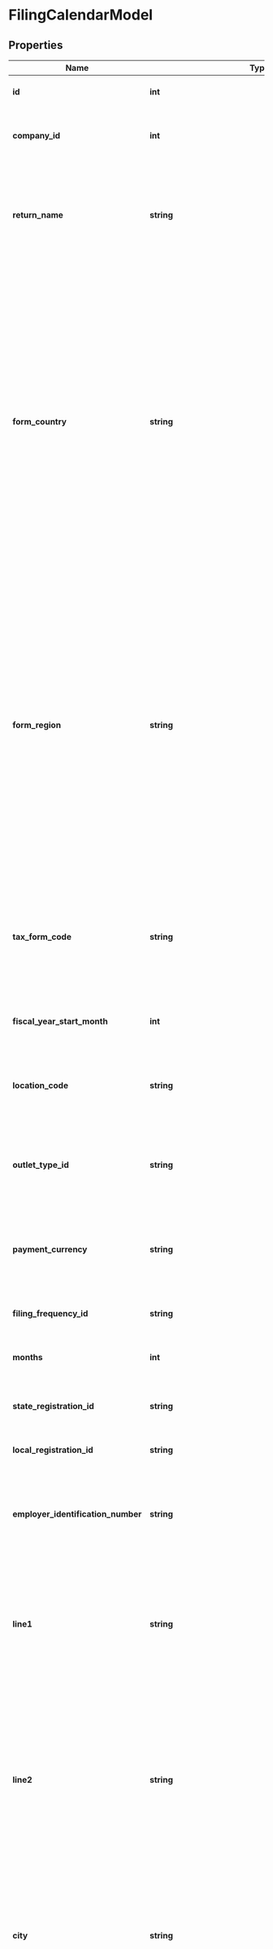 # FilingCalendarModel

## Properties
Name | Type | Description | Notes
------------ | ------------- | ------------- | -------------
**id** | **int** | The unique ID number of this filing calendar. | [optional] 
**company_id** | **int** | The unique ID number of the company to which this filing calendar belongs. | 
**return_name** | **string** | DEPRECATED - Date: 9/13/2018, Version: 18.10, Message: Please use &#x60;taxFormCode&#x60; instead.  The legacy return name of the tax form to file. | [optional] 
**form_country** | **string** | Name or ISO 3166 code identifying the country that issued the tax form for this filing calendar.                This field supports many different country identifiers:   * Two character ISO 3166 codes   * Three character ISO 3166 codes   * Fully spelled out names of the country in ISO supported languages   * Common alternative spellings for many countries                For a full list of all supported codes and names, please see the Definitions API &#x60;ListCountries&#x60;. | [optional] 
**form_region** | **string** | Name or ISO 3166 code identifying the region that issued the tax form for this filing calendar.                This field supports many different region identifiers:   * Two and three character ISO 3166 region codes   * Fully spelled out names of the region in ISO supported languages   * Common alternative spellings for many regions                For a full list of all supported codes and names, please see the Definitions API &#x60;ListRegions&#x60;. | [optional] 
**tax_form_code** | **string** | The Avalara standard tax form code of the tax form for this filing calendar.  The first two characters of the tax form code  are the ISO 3166 country code of the country that issued this form. | [optional] 
**fiscal_year_start_month** | **int** | The start period of a fiscal year for this form/company | [optional] 
**location_code** | **string** | If this calendar is for a location-specific tax return, specify the location code here.  To file for all locations, leave this value NULL. | [optional] 
**outlet_type_id** | **string** | If this calendar is for a location-specific tax return, specify the location-specific behavior here. | [optional] 
**payment_currency** | **string** | Specify the ISO 4217 currency code for the currency to remit for this tax return.  For all tax returns in the United States, specify \&quot;USD\&quot;. | [optional] 
**filing_frequency_id** | **string** | The frequency on which this tax form is filed. | 
**months** | **int** | A 16-bit bitmap containing a 1 for each month when the return should be filed. | [optional] 
**state_registration_id** | **string** | Tax Registration ID for this Region - in the U.S., this is for your state. | [optional] 
**local_registration_id** | **string** | Tax Registration ID for the local jurisdiction, if any. | [optional] 
**employer_identification_number** | **string** | The Employer Identification Number or Taxpayer Identification Number that is to be used when filing this return. | [optional] 
**line1** | **string** | DEPRECATED - Date: 9/1/2017, Version: 17.9, Message: Field will be no longer be available after the 17.9 release.  The first line of the mailing address that will be used when filling out this tax return. | [optional] 
**line2** | **string** | DEPRECATED - Date: 9/1/2017, Version: 17.9, Message: Field will be no longer be available after the 17.9 release.  The second line of the mailing address that will be used when filling out this tax return.  Please note that some tax forms do not support multiple address lines. | [optional] 
**city** | **string** | DEPRECATED - Date: 9/1/2017, Version: 17.9, Message: Field will be no longer be available after the 17.9 release.  The city name of the mailing address that will be used when filling out this tax return. | [optional] 
**region** | **string** | DEPRECATED - Date: 9/1/2017, Version: 17.9, Message: Field will be no longer be available after the 17.9 release.  The state, region, or province of the mailing address that will be used when filling out this tax return. | [optional] 
**postal_code** | **string** | DEPRECATED - Date: 9/1/2017, Version: 17.9, Message: Field will be no longer be available after the 17.9 release.  The postal code or zip code of the mailing address that will be used when filling out this tax return. | [optional] 
**country** | **string** | DEPRECATED - Date: 9/1/2017, Version: 17.9, Message: Field will be no longer be available after the 17.9 release.  The two character ISO-3166 country code of the mailing address that will be used when filling out this tax return. | [optional] 
**mailing_address_line1** | **string** | The first line of the mailing address that will be used when filling out this tax return. | [optional] 
**mailing_address_line2** | **string** | The second line of the mailing address that will be used when filling out this tax return.  Please note that some tax forms do not support multiple address lines. | [optional] 
**mailing_address_city** | **string** | The city name of the mailing address that will be used when filling out this tax return. | [optional] 
**mailing_address_region** | **string** | Name or ISO 3166 code identifying the region of the mailing address that will be used when filling out this tax return.                This field supports many different region identifiers:   * Two and three character ISO 3166 region codes   * Fully spelled out names of the region in ISO supported languages   * Common alternative spellings for many regions                For a full list of all supported codes and names, please see the Definitions API &#x60;ListRegions&#x60;. | [optional] 
**mailing_address_postal_code** | **string** | The postal code or zip code of the mailing address that will be used when filling out this tax return. | [optional] 
**mailing_address_country** | **string** | Name or ISO 3166 code identifying the country of the mailing address that will be used when filling out this tax return.                This field supports many different country identifiers:   * Two character ISO 3166 codes   * Three character ISO 3166 codes   * Fully spelled out names of the country in ISO supported languages   * Common alternative spellings for many countries                For a full list of all supported codes and names, please see the Definitions API &#x60;ListCountries&#x60;. | [optional] 
**phone** | **string** | The phone number to be used when filing this return. | [optional] 
**customer_filing_instructions** | **string** | Special filing instructions to be used when filing this return.  Please note that requesting special filing instructions may incur additional costs. | [optional] 
**legal_entity_name** | **string** | The legal entity name to be used when filing this return. | [optional] 
**effective_date** | [**\DateTime**](\DateTime.md) | The earliest date for the tax period when this return should be filed.  This date specifies the earliest date for tax transactions that should be reported on this filing calendar.  Please note that tax is usually filed one month in arrears: for example, tax for January transactions is typically filed during the month of February. | 
**end_date** | [**\DateTime**](\DateTime.md) | The last date for the tax period when this return should be filed.  This date specifies the last date for tax transactions that should be reported on this filing calendar.  Please note that tax is usually filed one month in arrears: for example, tax for January transactions is typically filed during the month of February. | [optional] 
**filing_type_id** | **string** | The method to be used when filing this return. | [optional] 
**e_file_username** | **string** | If you file electronically, this is the username you use to log in to the tax authority&#39;s website. | [optional] 
**e_file_password** | **string** | If you file electronically, this is the password or pass code you use to log in to the tax authority&#39;s website. | [optional] 
**prepay_percentage** | **int** | If you are required to prepay a percentage of taxes for future periods, please specify the percentage in whole numbers;  for example, the value 90 would indicate 90%. | [optional] 
**pre_payment_required** | **bool** | Determines if a prepayment is required for this filing calendar | [optional] 
**fixed_prepayment_amount** | **double** | If your company is required to make a prepayment that is designated by a fixed amount each period, please specify the amount here. | [optional] 
**tax_type_id** | **string** | The type of tax to report on this return. | 
**internal_notes** | **string** | Internal filing notes. | [optional] 
**al_sign_on** | **string** | Custom filing information field for Alabama. | [optional] 
**al_access_code** | **string** | Custom filing information field for Alabama. | [optional] 
**me_business_code** | **string** | Custom filing information field for Maine. | [optional] 
**ia_ben** | **string** | Custom filing information field for Iowa. | [optional] 
**ct_reg** | **string** | Custom filing information field for Connecticut. | [optional] 
**other1_name** | **string** | Custom filing information field.  Leave blank. | [optional] 
**other1_value** | **string** | Custom filing information field.  Leave blank. | [optional] 
**other2_name** | **string** | Custom filing information field.  Leave blank. | [optional] 
**other2_value** | **string** | Custom filing information field.  Leave blank. | [optional] 
**other3_name** | **string** | Custom filing information field.  Leave blank. | [optional] 
**other3_value** | **string** | Custom filing information field.  Leave blank. | [optional] 
**tax_authority_id** | **int** | The unique ID of the tax authority of this return. | [optional] 
**tax_authority_name** | **string** | The name of the tax authority of this return. | [optional] 
**tax_authority_type** | **string** | The type description of the tax authority of this return. | [optional] 
**created_date** | [**\DateTime**](\DateTime.md) | The date when this record was created. | [optional] 
**created_user_id** | **int** | The User ID of the user who created this record. | [optional] 
**modified_date** | [**\DateTime**](\DateTime.md) | The date/time when this record was last modified. | [optional] 
**modified_user_id** | **int** | The user ID of the user who last modified this record. | [optional] 
**bulk_account_id** | **string** | User name of bulk account. | [optional] 
**site_code** | **string** | The bulk account site code. | [optional] 
**bulk_account_validation_status** | **string** | The status of the bulk account&#39;s validation. | [optional] 
**settings** | [**\Together\Taxes\Model\CompanyReturnSettingModel[]**](CompanyReturnSettingModel.md) | CompanyReturn settings for complext filing calendar | [optional] 

[[Back to Model list]](../README.md#documentation-for-models) [[Back to API list]](../README.md#documentation-for-api-endpoints) [[Back to README]](../README.md)


